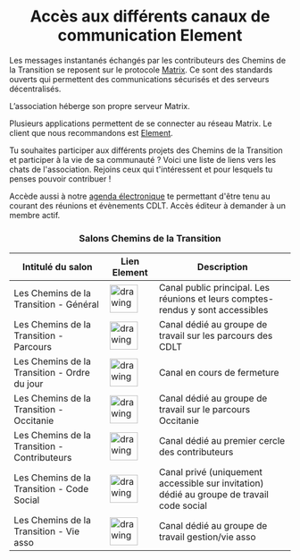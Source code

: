 # <center>Accès aux différents canaux de communication Element 

Les messages instantanés échangés par les contributeurs des Chemins de la Transition se reposent sur le protocole [Matrix](https://matrix.org/). Ce sont des standards ouverts qui permettent des communications sécurisés et des serveurs décentralisés.

L’association héberge son propre serveur Matrix. 

Plusieurs applications permettent de se connecter au réseau Matrix. Le client que nous recommandons est [Element](https://element.io/).

Tu souhaites participer aux différents projets des Chemins de la Transition et participer à la vie de sa communauté ? Voici une liste de liens vers les chats de l'association. Rejoins ceux qui t'intéressent et pour lesquels tu penses pouvoir contribuer  ! 

Accède aussi à notre [agenda électronique](https://calendar.google.com/calendar/r/month/2020/9/16?cid=ZnRxM2d0Nmhxa2cxcHV2aWIxcDFtdG9zZ2NAZ3JvdXAuY2FsZW5kYXIuZ29vZ2xlLmNvbQ) te permettant d'être tenu au courant des réunions et évènements CDLT. Accès éditeur à demander à un membre actif.


### <center>Salons Chemins de la Transition 


    
| Intitulé du salon                             | Lien Element                                                                                                                                                                                     | Description |
| --------------------------------------------- | ------------------------------------------------------------------------------------------------------------------------------------------------------------------------------------------------ | ----------- |
| Les Chemins de la Transition - Général        | [<img src="https://pad.lescommuns.org/uploads/upload_cf598cb48dbfa0cc9a3da4af6b2c21d7.png" alt="drawing" width="50"/>](https://app.element.io/#/room/#chemins-transition:matrix.virtual-assembly.org) | Canal public principal. Les réunions et leurs comptes-rendus y sont accessibles           |
| Les Chemins de la Transition - Parcours       | [<img src="https://pad.lescommuns.org/uploads/upload_cf598cb48dbfa0cc9a3da4af6b2c21d7.png" alt="drawing" width="50"/>](https://app.element.io/#/room/#cdlt-lieux:matrix.virtual-assembly.org)         |Canal dédié au groupe de travail sur les parcours des CDLT             |
| Les  Chemins de la Transition - Ordre du jour | [<img src="https://pad.lescommuns.org/uploads/upload_cf598cb48dbfa0cc9a3da4af6b2c21d7.png" alt="drawing" width="50"/>](https://riot.im/app/#/room/!CSzJaFDsZRJQoaKvNm:matrix.org)                     | Canal en cours de fermeture            |
| Les Chemins de la Transition - Occitanie      | [<img src="https://pad.lescommuns.org/uploads/upload_cf598cb48dbfa0cc9a3da4af6b2c21d7.png" alt="drawing" width="50"/>](https://app.element.io/#/room/#cdlt-occitanie:matrix.virtual-assembly.org)     | Canal dédié au groupe de travail sur le parcours Occitanie            |                    | Les Chemins de la Transition - Normandie      | [<img src="https://pad.lescommuns.org/uploads/upload_cf598cb48dbfa0cc9a3da4af6b2c21d7.png" alt="drawing" width="50"/>](https://app.element.io/#/room/#cdlt-normandie:matrix.virtual-assembly.org)     |            | 
| Les Chemins de la Transition - Contributeurs  | [<img src="https://pad.lescommuns.org/uploads/upload_cf598cb48dbfa0cc9a3da4af6b2c21d7.png" alt="drawing" width="50"/>](https://app.element.io/#/room/#cdlt-contributeurs:matrix.virtual-assembly.org) | Canal dédié au premier cercle des contributeurs            |
| Les Chemins de la Transition - Code Social    | [<img src="https://pad.lescommuns.org/uploads/upload_cf598cb48dbfa0cc9a3da4af6b2c21d7.png" alt="drawing" width="50"/>](https://riot.im/app/#/room/!CuBtJxKAOXGYRSymDN:matrix.org)                     |  Canal privé (uniquement accessible sur invitation) dédié au groupe de travail code social          |
| Les Chemins de la Transition - Vie asso                                              | [<img src="https://pad.lescommuns.org/uploads/upload_cf598cb48dbfa0cc9a3da4af6b2c21d7.png" alt="drawing" width="50"/>](https://app.element.io/#/room/#cdlt-vie-asso:matrix.virtual-assembly.org)                                                                                                                                                                                                 | Canal dédié au groupe de travail gestion/vie asso            |
